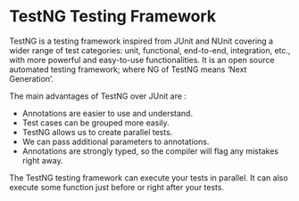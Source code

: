 # TestNG Testing Framework
TestNG is a testing framework inspired from JUnit and NUnit covering a wider range of test categories: unit, functional, end-to-end, integration, etc., with more powerful and easy-to-use functionalities. 
It is an open source automated testing framework; where NG of TestNG means ‘Next Generation’.

The main advantages of TestNG over JUnit are :

- Annotations are easier to use  and understand.
- Test cases can be grouped more easily.
- TestNG allows us to create parallel tests.
- We can pass additional parameters to annotations.
- Annotations are strongly typed, so the compiler will flag any mistakes right away.

The TestNG testing framework can execute your tests in parallel. It can also execute some function just before or right after your tests.
